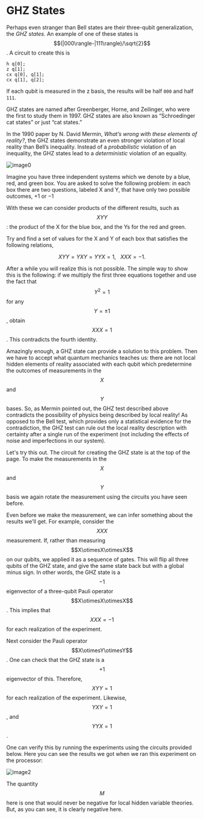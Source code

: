 # GHZ States

Perhaps even stranger than Bell states are their three-qubit generalization, the _GHZ states_. An example of one of these states is $$(|000\rangle-|111\rangle)/\sqrt{2}$$. A circuit to create this is

```text
h q[0];
z q[1];
cx q[0], q[1];
cx q[1], q[2];
```

If each qubit is measured in the z basis, the results will be half `000` and half `111`.

GHZ states are named after Greenberger, Horne, and Zeilinger, who were the first to study them in 1997. GHZ states are also known as “Schroedinger cat states” or just “cat states.”

In the 1990 paper by N. David Mermin, _What’s wrong with these elements of reality?_, the GHZ states demonstrate an even stronger violation of local reality than Bell’s inequality. Instead of a _probabilistic_ violation of an inequality, the GHZ states lead to a _deterministic_ violation of an equality.

![image0](https://dal.objectstorage.open.softlayer.com/v1/AUTH_039c3bf6e6e54d76b8e66152e2f87877/images-classroom/Screen%20Shot%202016-05-02%20at%2012.42.45%20AMl8kxsz2b6cs4te29.png)

Imagine you have three independent systems which we denote by a blue, red, and green box. You are asked to solve the following problem: in each box there are two questions, labeled X and Y, that have only two possible outcomes, +1 or −1

With these we can consider products of the different results, such as $$XYY$$: the product of the X for the blue box, and the Ys for the red and green.

Try and find a set of values for the X and Y of each box that satisfies the following relations,

$$
XYY = YXY = YYX = 1, ~~~ XXX=-1.
$$

After a while you will realize this is not possible. The simple way to show this is the following: if we multiply the first three equations together and use the fact that $$Y^2=1$$ for any $$Y=\pm1$$,  obtain $$XXX=1$$. This contradicts the fourth identity.

Amazingly enough, a GHZ state can provide a solution to this problem. Then we have to accept what quantum mechanics teaches us: there are not local hidden elements of reality associated with each qubit which predetermine the outcomes of measurements in the $$X$$ and $$Y$$ bases. So, as Mermin pointed out, the GHZ test described above contradicts the possibility of physics being described by local reality! As opposed to the Bell test, which provides only a statistical evidence for the contradiction, the GHZ test can rule out the local reality description with certainty after a single run of the experiment \(not including the effects of noise and imperfections in our system\).

Let's try this out. The circuit for creating the GHZ state is at the top of the page. To make the measurements in the $$X$$ and $$Y$$ basis we again rotate the measurement using the circuits you have seen before.

Even before we make the measurement, we can infer something about the results we'll get. For example, consider the $$XXX$$ measurement. If, rather than measuring $$X\otimesX\otimesX$$ on our qubits, we applied it as a sequence of gates. This will flip all three qubits of the GHZ state, and give the same state back but with a global minus sign. In other words, the GHZ state is a $$−1$$ eigenvector of a three-qubit Pauli operator $$X\otimesX\otimesX$$. This implies that $$XXX=−1$$ for each realization of the experiment.

Next consider the Pauli operator $$X\otimesY\otimesY$$. One can check that the GHZ state is a $$+1$$ eigenvector of this. Therefore, $$XYY=1$$ for each realization of the experiment. Likewise, $$YXY=1$$, and $$YYX=1$$.

One can verify this by running the experiments using the circuits provided below. Here you can see the results we got when we ran this experiment on the processor:   

![image2](https://dal.objectstorage.open.softlayer.com/v1/AUTH_039c3bf6e6e54d76b8e66152e2f87877/images-classroom/Screen%20Shot%202016-05-03%20at%2010.30.31%20PM5vv145poc8qfflxr.png)

The quantity $$M$$ here is one that would never be negative for local hidden variable theories. But, as you can see, it is clearly negative here.

